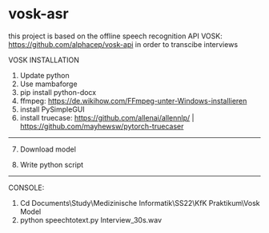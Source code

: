 # vosk-asr
this project is based on the offline speech recognition API VOSK: https://github.com/alphacep/vosk-api in order to transcibe interviews 

VOSK INSTALLATION

1) Update python 
2) Use mambaforge
3) pip install python-docx
4) ffmpeg: https://de.wikihow.com/FFmpeg-unter-Windows-installieren 
5) 	install PySimpleGUI
6)	install truecase: https://github.com/allenai/allennlp/ | https://github.com/mayhewsw/pytorch-truecaser
___________________________________________________________________________

7)	Download model 
 
8) Write python script 
_________________________________________________________________________________
CONSOLE: 
1) Cd Documents\Study\Medizinische Informatik\SS22\KfK Praktikum\Vosk Model
2) python speechtotext.py Interview_30s.wav

